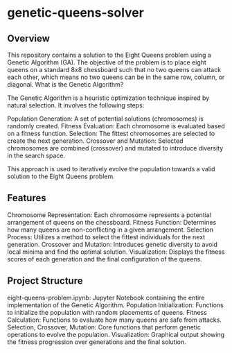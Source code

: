 # genetic-queens-solver

## Overview

This repository contains a solution to the Eight Queens problem using a Genetic Algorithm (GA). The objective of the problem is to place eight queens on a standard 8x8 chessboard such that no two queens can attack each other, which means no two queens can be in the same row, column, or diagonal.
What is the Genetic Algorithm?

The Genetic Algorithm is a heuristic optimization technique inspired by natural selection. It involves the following steps:

Population Generation: A set of potential solutions (chromosomes) is randomly created.
Fitness Evaluation: Each chromosome is evaluated based on a fitness function.
Selection: The fittest chromosomes are selected to create the next generation.
Crossover and Mutation: Selected chromosomes are combined (crossover) and mutated to introduce diversity in the search space.

This approach is used to iteratively evolve the population towards a valid solution to the Eight Queens problem.

## Features

Chromosome Representation: Each chromosome represents a potential arrangement of queens on the chessboard.
Fitness Function: Determines how many queens are non-conflicting in a given arrangement.
Selection Process: Utilizes a method to select the fittest individuals for the next generation.
Crossover and Mutation: Introduces genetic diversity to avoid local minima and find the optimal solution.
Visualization: Displays the fitness scores of each generation and the final configuration of the queens.

## Project Structure

eight-queens-problem.ipynb: Jupyter Notebook containing the entire implementation of the Genetic Algorithm.
Population Initialization: Functions to initialize the population with random placements of queens.
Fitness Calculation: Functions to evaluate how many queens are safe from attacks.
Selection, Crossover, Mutation: Core functions that perform genetic operations to evolve the population.
Visualization: Graphical output showing the fitness progression over generations and the final solution.
